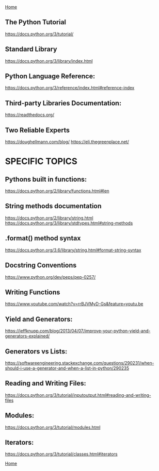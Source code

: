 <a href="https://github.com/ferzu/PythonNotes">Home</a>                                                                                                                                
## The Python Tutorial
https://docs.python.org/3/tutorial/

## Standard Library
https://docs.python.org/3/library/index.html

## Python Language Reference:
https://docs.python.org/3/reference/index.html#reference-index

## Third-party Libraries Documentation:
https://readthedocs.org/

## Two Reliable Experts
https://doughellmann.com/blog/
https://eli.thegreenplace.net/

# SPECIFIC TOPICS

## Pythons built in functions:
https://docs.python.org/2/library/functions.html#len

## String methods documentation
https://docs.python.org/2/library/string.html
https://docs.python.org/3/library/stdtypes.html#string-methods

## .format() method syntax
https://docs.python.org/3.6/library/string.html#format-string-syntax

## Docstring Conventions
https://www.python.org/dev/peps/pep-0257/

## Writing Functions
https://www.youtube.com/watch?v=rrBJVMyD-Gs&feature=youtu.be

## Yield and Generators:
https://jeffknupp.com/blog/2013/04/07/improve-your-python-yield-and-generators-explained/

## Generators vs Lists:
https://softwareengineering.stackexchange.com/questions/290231/when-should-i-use-a-generator-and-when-a-list-in-python/290235

## Reading and Writing Files:
https://docs.python.org/3/tutorial/inputoutput.html#reading-and-writing-files

## Modules:
https://docs.python.org/3/tutorial/modules.html

## Iterators:
https://docs.python.org/3/tutorial/classes.html#iterators


<a href="https://github.com/ferzu/PythonNotes">Home</a>
